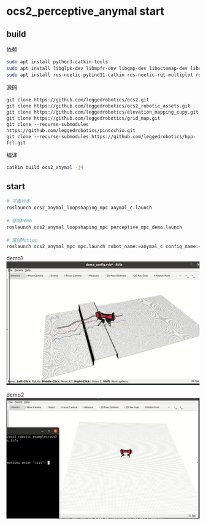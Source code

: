 # ocs2_perceptive_anymal start
## build
依赖
```bash
sudo apt install python3-catkin-tools
sudo apt install libglpk-dev libmpfr-dev libgmp-dev liboctomap-dev libassimp-dev liburdfdom-dev
sudo apt install ros-noetic-pybind11-catkin ros-noetic-rqt-multiplot ros-noetic-octomap-msgs
```
源码
```
git clone https://github.com/leggedrobotics/ocs2.git
git clone https://github.com/leggedrobotics/ocs2_robotic_assets.git
git clone https://github.com/leggedrobotics/elevation_mapping_cupy.git
git clone https://github.com/leggedrobotics/grid_map.git
git clone --recurse-submodules https://github.com/leggedrobotics/pinocchio.git
git clone --recurse-submodules https://github.com/leggedrobotics/hpp-fcl.git
```
编译
```bash
catkin build ocs2_anymal -j4
```

## start
```bash
# 平面行走
roslaunch ocs2_anymal_loopshaping_mpc anymal_c.launch

# 感知Demo
roslaunch ocs2_anymal_loopshaping_mpc perceptive_mpc_demo.launch

# 离线Motion
roslaunch ocs2_anymal_mpc mpc.launch robot_name:=anymal_c config_name:=c_series
```

demo1
![](resource/demo1.gif)

demo2
![](resource/demo2.gif)